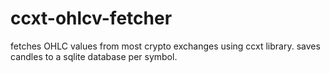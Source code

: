# ccxt-ohlcv-fetcher

fetches OHLC values from most crypto exchanges using ccxt library. saves candles to a sqlite database per symbol.
